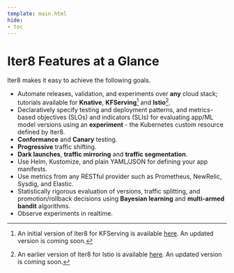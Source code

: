 ```yaml
---
template: main.html
hide:
- toc
---
```


# Iter8 Features at a Glance

Iter8 makes it easy to achieve the following goals.

- Automate releases, validation, and experiments over **any** cloud stack; tutorials available for **Knative**, **KFServing**[^1] and **Istio**[^2].
- Declaratively specify testing and deployment patterns, and metrics-based objectives (SLOs) and indicators (SLIs) for evaluating app/ML model versions using an **experiment** - the Kubernetes custom resource defined by Iter8.
- **Conformance** and **Canary** testing.
- **Progressive** traffic shifting.
- **Dark launches**, **traffic mirroring** and **traffic segmentation**.
- Use Helm, Kustomize, and plain YAML/JSON for defining your app manifests.
- Use metrics from any RESTful provider such as Prometheus, NewRelic, Sysdig, and Elastic.
- Statistically rigorous evaluation of versions, traffic splitting, and promotion/rollback decisions using **Bayesian learning** and **multi-armed bandit** algorithms.
- Observe experiments in realtime.


[^1]: An initial version of Iter8 for KFServing is available [here](https://github.com/iter8-tools/iter8-kfserving). An updated version is coming soon.
[^2]: An earlier version of Iter8 for Istio is available [here](https://github.com/iter8-tools/iter8-istio). An updated version is coming soon.
